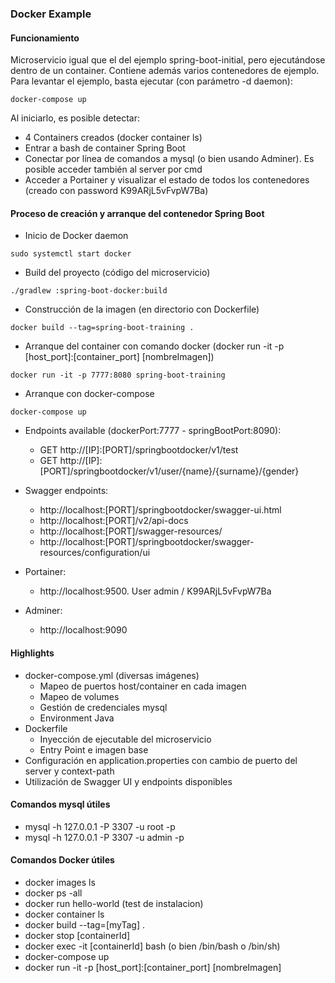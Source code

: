 

### Docker Example

#### Funcionamiento

Microservicio igual que el del ejemplo spring-boot-initial, pero ejecutándose dentro de un container.
Contiene además varios contenedores de ejemplo.
Para levantar el ejemplo, basta ejecutar (con parámetro -d daemon):
```
docker-compose up
```
Al iniciarlo, es posible detectar:
+ 4 Containers creados (docker container ls)
+ Entrar a bash de container Spring Boot
+ Conectar por línea de comandos a mysql (o bien usando Adminer). Es posible acceder también al server por cmd
+ Acceder a Portainer y visualizar el estado de todos los contenedores (creado con password K99ARjL5vFvpW7Ba)

#### Proceso de creación y arranque del contenedor Spring Boot

+ Inicio de Docker daemon
```
sudo systemctl start docker
```
+ Build del proyecto (código del microservicio)
```
./gradlew :spring-boot-docker:build
```
+ Construcción de la imagen (en directorio con Dockerfile)
```
docker build --tag=spring-boot-training .
```
+ Arranque del container con comando docker (docker run -it -p [host_port]:[container_port]  [nombreImagen])
```
docker run -it -p 7777:8080 spring-boot-training
```
+ Arranque con docker-compose
```
docker-compose up
```

+ Endpoints available (dockerPort:7777 - springBootPort:8090):
    - GET http://[IP]:[PORT]/springbootdocker/v1/test
    - GET http://[IP]:[PORT]/springbootdocker/v1/user/{name}/{surname}/{gender}

+ Swagger endpoints:
    - http:<nolink>//localhost:[PORT]/springbootdocker/swagger-ui.html
    - http:<nolink>//localhost:[PORT]/v2/api-docs
    - http:<nolink>//localhost:[PORT]/swagger-resources/
    - http:<nolink>//localhost:[PORT]/springbootdocker/swagger-resources/configuration/ui

+ Portainer:
    - http:<nolink>//localhost:9500. User admin / K99ARjL5vFvpW7Ba
    
+ Adminer:
    - http:<nolink>//localhost:9090     

#### Highlights

+ docker-compose.yml (diversas imágenes)
    + Mapeo de puertos host/container en cada imagen
    + Mapeo de volumes
    + Gestión de credenciales mysql
    + Environment Java
+ Dockerfile
    + Inyección de ejecutable del microservicio
    + Entry Point e imagen base
+ Configuración en application.properties con cambio de puerto del server y context-path
+ Utilización de Swagger UI y endpoints disponibles


#### Comandos mysql útiles

+ mysql -h 127.0.0.1 -P 3307 -u root -p
+ mysql -h 127.0.0.1 -P 3307 -u admin -p

#### Comandos Docker útiles

+ docker images ls
+ docker ps -all
+ docker run hello-world (test de instalacion)
+ docker container ls
+ docker build --tag=[myTag] .
+ docker stop [containerId]
+ docker exec -it [containerId] bash (o bien /bin/bash o /bin/sh)
+ docker-compose up
+ docker run -it -p [host_port]:[container_port]  [nombreImagen]

